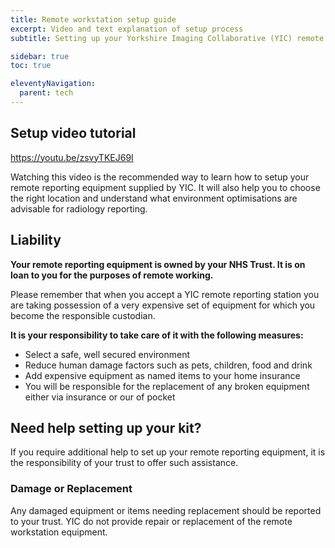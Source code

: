 ```yaml
---
title: Remote workstation setup guide
excerpt: Video and text explanation of setup process
subtitle: Setting up your Yorkshire Imaging Collaborative (YIC) remote reporting workstation should be fairly straightforward for most users, similar to getting a new home computer. This short guide will also help you to setup the correct environment.

sidebar: true
toc: true

eleventyNavigation:
  parent: tech
---
```


## Setup video tutorial

https://youtu.be/zsvyTKEJ69I

Watching this video is the recommended way to learn how to setup your remote reporting equipment supplied by YIC. It will also help you to choose the right location and understand what environment optimisations are advisable for radiology reporting.

## Liability

**Your remote reporting equipment is owned by your NHS Trust. It is on loan to you for the purposes of remote working.**

Please remember that when you accept a YIC remote reporting station you are taking possession of a very expensive set of equipment for which you become the responsible custodian.

**It is your responsibility to take care of it with the following measures:**

- Select a safe, well secured environment
- Reduce human damage factors such as pets, children, food and drink
- Add expensive equipment as named items to your home insurance
- You will be responsible for the replacement of any broken equipment either via insurance or our of pocket

## Need help setting up your kit?

If you require additional help to set up your remote reporting equipment, it is the responsibility of your trust to offer such assistance.

### Damage or Replacement

Any damaged equipment or items needing replacement should be reported to your trust. YIC do not provide repair or replacement of the remote workstation equipment.
